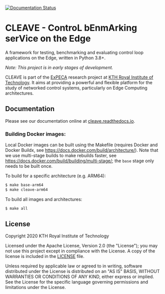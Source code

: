 [![Documentation Status](https://readthedocs.org/projects/cleave/badge/?version=latest)](https://cleave.readthedocs.io/en/latest/?badge=latest)

# CLEAVE - ControL bEnmArking serVice on the Edge

A framework for testing, benchmarking and evaluating control loop applications on the Edge, written in Python 3.8+.

*Note: This project is in early stages of development.*


CLEAVE is part of the [ExPECA](https://www.jamesgross.org/research/expeca/) research project at [KTH Royal Institute of Technology](https://kth.se). It aims at providing a powerful and flexible platform for the study of networked control systems, particularly on Edge Computing architectures.

## Documentation

Please see our documentation online at [cleave.readthedocs.io]( https://cleave.readthedocs.io/en/latest/).

### Building Docker images:

Local Docker images can be built using the Makefile (requires Docker and Docker Buildx, see https://docs.docker.com/build/architecture/).
Note that we use multi-stage builds to make rebuilds faster, see https://docs.docker.com/build/building/multi-stage/; the `base` stage only needs to be built once.

To build for a specific architecture (e.g. ARM64):

```bash
$ make base-arm64
$ make cleave-arm64
```

To build all images and architectures:

```bash
$ make all
```

## License

Copyright 2020 KTH Royal Institute of Technology

Licensed under the Apache License, Version 2.0 (the "License"); you may not use this project except in compliance with the License. A copy of the license is included in the [LICENSE](LICENSE) file.

Unless required by applicable law or agreed to in writing, software distributed under the License is distributed on an "AS IS" BASIS, WITHOUT WARRANTIES OR CONDITIONS OF ANY KIND, either express or implied. See the License for the specific language governing permissions and limitations under the License.
